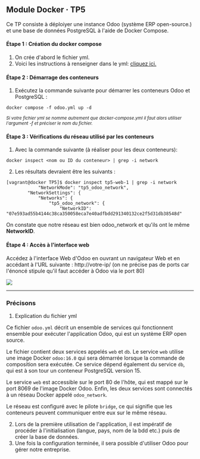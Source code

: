 ## Module Docker · TP5

Ce TP consiste à déploiyer une instance Odoo (système ERP open-source.) et une base de données PostgreSQL à l'aide de Docker Compose.

#### Étape 1 : Création du docker compose

1. On crée d'abord le fichier yml.
2. Voici les instructions à renseigner dans le yml: [cliquez ici.](https://github.com/MozkaGit/devops-bootcamp-docker/blob/f6b59e65115c8f3e156b49702e714f7b6efcf48a/TP5/odoo.yml)

#### Étape 2 : Démarrage des conteneurs
1. Exécutez la commande suivante pour démarrer les conteneurs Odoo et PostgreSQL : 

```docker compose -f odoo.yml up -d```

<sub>*Si votre fichier yml se nomme autrement que docker-compose.yml il faut alors utiliser l'argument -f et préciser le nom du fichier.*<sub>

#### Étape 3 : Vérifications du réseau utilisé par les conteneurs

1. Avec la commande suivante (à réaliser pour les deux conteneurs):

`docker inspect <nom ou ID du conteneur> | grep -i network`

2. Les résultats devraient être les suivants :

```
[vagrant@docker TP5]$ docker inspect tp5-web-1 | grep -i network
            "NetworkMode": "tp5_odoo_network",
        "NetworkSettings": {
            "Networks": {
                "tp5_odoo_network": {
                    "NetworkID": "07e593ad55b4144c38ca350058eca7e40adfbdd291340132ce2f5d31db38548d"
```

On constate que notre réseau est bien odoo_network et qu'ils ont le même **NetworkID**.

#### Étape 4 : Accès à l'interface web

Accédez à l'interface Web d'Odoo en ouvrant un navigateur Web et en accédant à l'URL suivante : http://votre-ip/ (on ne précise pas de ports car l'énoncé stipule qu'il faut accéder à Odoo via le port 80)

![](./proof.png)


----

### Précisons

1. Explication du fichier yml

Ce fichier `odoo.yml` décrit un ensemble de services qui fonctionnent ensemble pour exécuter l'application Odoo, qui est un système ERP open source.

Le fichier contient deux services appelés `web` et `db`. Le service `web` utilise une image Docker `odoo:16.0` qui sera démarrée lorsque la commande de composition sera exécutée. Ce service dépend également du service `db`, qui est à son tour un conteneur PostgreSQL version 15.

Le service `web` est accessible sur le port 80 de l'hôte, qui est mappé sur le port 8069 de l'image Docker Odoo. Enfin, les deux services sont connectés à un réseau Docker appelé `odoo_network`.

Le réseau est configuré avec le pilote `bridge`, ce qui signifie que les conteneurs peuvent communiquer entre eux sur le même réseau.

2. Lors de la première utilisation de l'application, il est impératif de procéder à l'initialisation (langue, pays, nom de la bdd etc.) puis de créer la base de données.
3. Une fois la configuration terminée, il sera possible d'utiliser Odoo pour gérer notre entreprise.